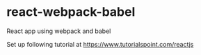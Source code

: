 # react-webpack-babel
React app using webpack and babel

Set up following tutorial at https://www.tutorialspoint.com/reactjs
